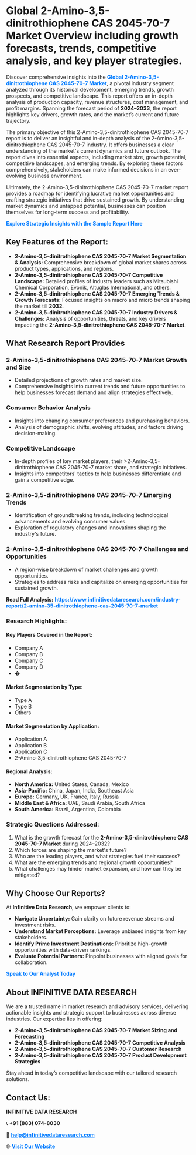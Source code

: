 <h1>Global 2-Amino-3,5-dinitrothiophene CAS 2045-70-7 Market Overview including growth forecasts, trends, competitive analysis, and key player strategies.</h1>
<p>
Discover comprehensive insights into the 
<a href="https://www.infinitivedataresearch.com/industry-report/2-amino-35-dinitrothiophene-cas-2045-70-7-market" rel="dofollow" style="color: #007BFF; text-decoration: none;"><strong>Global 2-Amino-3,5-dinitrothiophene CAS 2045-70-7 Market</strong></a>, a pivotal industry segment analyzed through its historical development, emerging trends, growth prospects, and competitive landscape. This report offers an in-depth analysis of production capacity, revenue structures, cost management, and profit margins. Spanning the forecast period of <strong>2024–2033</strong>, the report highlights key drivers, growth rates, and the market’s current and future trajectory.
</p>
<p>
The primary objective of this 2-Amino-3,5-dinitrothiophene CAS 2045-70-7 report is to deliver an insightful and in-depth analysis of the 2-Amino-3,5-dinitrothiophene CAS 2045-70-7 industry. It offers businesses a clear understanding of the market's current dynamics and future outlook. The report dives into essential aspects, including market size, growth potential, competitive landscapes, and emerging trends. By exploring these factors comprehensively, stakeholders can make informed decisions in an ever-evolving business environment.
</p>
<p>
Ultimately, the 2-Amino-3,5-dinitrothiophene CAS 2045-70-7 market report provides a roadmap for identifying lucrative market opportunities and crafting strategic initiatives that drive sustained growth. By understanding market dynamics and untapped potential, businesses can position themselves for long-term success and profitability.
</p>
<p>
<a href="https://www.infinitivedataresearch.com/request-sample/reportId=102365" style="color: #007BFF; text-decoration: none;"><strong>Explore Strategic Insights with the Sample Report Here</strong></a>
</p>

<h2>Key Features of the Report:</h2>
<ul>
<li><strong>2-Amino-3,5-dinitrothiophene CAS 2045-70-7 Market Segmentation & Analysis:</strong> Comprehensive breakdown of global market shares across product types, applications, and regions.</li>
<li><strong>2-Amino-3,5-dinitrothiophene CAS 2045-70-7 Competitive Landscape:</strong> Detailed profiles of industry leaders such as Mitsubishi Chemical Corporation, Evonik, Altuglas International, and others.</li>
<li><strong>2-Amino-3,5-dinitrothiophene CAS 2045-70-7 Emerging Trends & Growth Forecasts:</strong> Focused insights on macro and micro trends shaping the market till <strong>2032</strong>.</li>
<li><strong>2-Amino-3,5-dinitrothiophene CAS 2045-70-7 Industry Drivers & Challenges:</strong> Analysis of opportunities, threats, and key drivers impacting the <strong>2-Amino-3,5-dinitrothiophene CAS 2045-70-7 Market</strong>.</li>
</ul>

<h2>What Research Report Provides</h2>
<h3>2-Amino-3,5-dinitrothiophene CAS 2045-70-7 Market Growth and Size</h3>
<ul>
<li>Detailed projections of growth rates and market size.</li>
<li>Comprehensive insights into current trends and future opportunities to help businesses forecast demand and align strategies effectively.</li>
</ul>

<h3>Consumer Behavior Analysis</h3>
<ul>
<li>Insights into changing consumer preferences and purchasing behaviors.</li>
<li>Analysis of demographic shifts, evolving attitudes, and factors driving decision-making.</li>
</ul>

<h3>Competitive Landscape</h3>
<ul>
<li>In-depth profiles of key market players, their >2-Amino-3,5-dinitrothiophene CAS 2045-70-7 market share, and strategic initiatives.</li>
<li>Insights into competitors' tactics to help businesses differentiate and gain a competitive edge.</li>
</ul>

<h3>2-Amino-3,5-dinitrothiophene CAS 2045-70-7 Emerging Trends</h3>
<ul>
<li>Identification of groundbreaking trends, including technological advancements and evolving consumer values.</li>
<li>Exploration of regulatory changes and innovations shaping the industry's future.</li>
</ul>

<h3>2-Amino-3,5-dinitrothiophene CAS 2045-70-7 Challenges and Opportunities</h3>
<ul>
<li>A region-wise breakdown of market challenges and growth opportunities.</li>
<li>Strategies to address risks and capitalize on emerging opportunities for sustained growth.</li>
</ul>
<p><strong>Read Full Analysis:</strong> <a href="https://www.infinitivedataresearch.com/industry-report/2-amino-35-dinitrothiophene-cas-2045-70-7-market" rel="dofollow" style="color: #007BFF; text-decoration: none;"><strong>https://www.infinitivedataresearch.com/industry-report/2-amino-35-dinitrothiophene-cas-2045-70-7-market</strong></a></p>
<h3>Research Highlights:</h3>
<h4>Key Players Covered in the Report:</h4>
<ul><li>Company A</li><li>Company B</li><li>Company C</li><li>Company D</li><li>�</li></ul>
<h4>Market Segmentation by Type:</h4>
<ul><li>Type A</li><li>Type B</li><li>Others</li></ul>
<h4>Market Segmentation by Application:</h4>
<ul><li>Application A</li><li>Application B</li><li>Application C</li><li>2-Amino-3,5-dinitrothiophene CAS 2045-70-7</li></ul>

<h4>Regional Analysis:</h4>
<ul>
<li><strong>North America:</strong> United States, Canada, Mexico</li>
<li><strong>Asia-Pacific:</strong> China, Japan, India, Southeast Asia</li>
<li><strong>Europe:</strong> Germany, UK, France, Italy, Russia</li>
<li><strong>Middle East & Africa:</strong> UAE, Saudi Arabia, South Africa</li>
<li><strong>South America:</strong> Brazil, Argentina, Colombia</li>
</ul>

<h3>Strategic Questions Addressed:</h3>
<ol>
<li>What is the growth forecast for the <strong>2-Amino-3,5-dinitrothiophene CAS 2045-70-7 Market</strong> during 2024–2032?</li>
<li>Which forces are shaping the market's future?</li>
<li>Who are the leading players, and what strategies fuel their success?</li>
<li>What are the emerging trends and regional growth opportunities?</li>
<li>What challenges may hinder market expansion, and how can they be mitigated?</li>
</ol>

<h2>Why Choose Our Reports?</h2>
<p>At <strong>Infinitive Data Research</strong>, we empower clients to:</p>
<ul>
<li><strong>Navigate Uncertainty:</strong> Gain clarity on future revenue streams and investment risks.</li>
<li><strong>Understand Market Perceptions:</strong> Leverage unbiased insights from key stakeholders.</li>
<li><strong>Identify Prime Investment Destinations:</strong> Prioritize high-growth opportunities with data-driven rankings.</li>
<li><strong>Evaluate Potential Partners:</strong> Pinpoint businesses with aligned goals for collaboration.</li>
</ul>
<p><a href="https://www.infinitivedataresearch.com/industry-report/2-amino-35-dinitrothiophene-cas-2045-70-7-market" rel="dofollow" style="color: #007BFF; text-decoration: none;"><strong>Speak to Our Analyst Today</strong></a></p>

<h2>About INFINITIVE DATA RESEARCH</h2>
<p>We are a trusted name in market research and advisory services, delivering actionable insights and strategic support to businesses across diverse industries. Our expertise lies in offering:</p>
<ul>
<li><strong>2-Amino-3,5-dinitrothiophene CAS 2045-70-7 Market Sizing and Forecasting</strong></li>
<li><strong>2-Amino-3,5-dinitrothiophene CAS 2045-70-7 Competitive Analysis</strong></li>
<li><strong>2-Amino-3,5-dinitrothiophene CAS 2045-70-7 Customer Research</strong></li>
<li><strong>2-Amino-3,5-dinitrothiophene CAS 2045-70-7 Product Development Strategies</strong></li>
</ul>
<p>Stay ahead in today’s competitive landscape with our tailored research solutions.</p>

<h2>Contact Us:</h2>
<p><strong>INFINITIVE DATA RESEARCH</strong></p>
<p>📞 <strong>+91 (883) 074-8030</strong></p>
<p>📧 <strong><a href="mailto:help@infinitivedataresearch.com" style="color: #007BFF;">help@infinitivedataresearch.com</a></strong></p>
<p>🌐 <strong><a href="https://www.infinitivedataresearch.com" rel="dofollow" style="color: #007BFF;">Visit Our Website</a></strong></p>